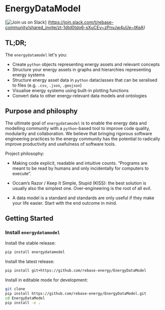 # EnergyDataModel

[![Join us on Slack](https://img.shields.io/badge/Join%20us%20on%20Slack-%2362BEAF?style=flat&logo=slack&logoColor=white)]
(https://join.slack.com/t/rebase-community/shared_invite/zt-1dtd0tdo6-sXuCEy~zPnvJw4uUe~tKeA)

## TL;DR;

The `energydatamodel` let's you: 

* Create `python` objects representing energy assets and relevant concepts
* Structure your energy assets in graphs and hierarchies representing energy systems
* Structure energy asset data in `python` dataclasses that can be seralised to files (e.g. `.csv`, `.json`, `.geojson`)
* Visualise energy systems using built-in plotting functions
* Convert data to other energy-relevant data models and ontologies

## Purpose and philosphy
The ultimate goal of `energydatamodel` is to enable the energy data and modelling community with a `python`-based tool to improve code quality, modularity and collaboration. We believe that bringing rigorous software engineering practices to the energy community has the potential to radically improve productivity and usefulness of software tools. 

Project philosophy: 

- Making code explicit, readable and intuitive counts. “Programs are meant to be read by humans and only incidentally for computers to execute”. 

- Occam’s Razor / Keep It Simple, Stupid (KISS): the best solution is usually also the simplest one. Over-engineering is the root of all evil. 

- A data model is a standard and standards are only useful if they make your life easier. Start with the end outcome in mind. 


## Getting Started

### Install `energydatamodel`

Install the stable release: 
```bash
pip install energydatamodel
```

Install the latest release: 
```bash
pip install git+https://github.com/rebase-energy/EnergyDataModel
```

Install in editable mode for development: 
```bash
git clone
pip install https://github.com/rebase-energy/EnergyDataModel.git
cd EnergyDataModel
pip install -e . 
```

